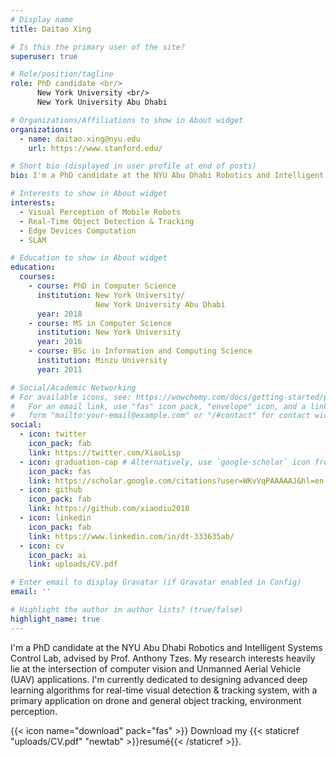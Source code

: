 ```yaml
---
# Display name
title: Daitao Xing

# Is this the primary user of the site?
superuser: true

# Role/position/tagline
role: PhD candidate <br/>
      New York University <br/>
      New York University Abu Dhabi

# Organizations/Affiliations to show in About widget
organizations:
  - name: daitao.xing@nyu.edu
    url: https://www.stanford.edu/

# Short bio (displayed in user profile at end of posts)
bio: I'm a PhD candidate at the NYU Abu Dhabi Robotics and Intelligent Systems Control Lab, advised by Prof. Anthony Tzes. My research interests heavily lie at the intersection of computer vision and Unmanned Aerial Vehicle (UAV) applications. I'm currently dedicated to designing advanced deep learning algorithms for real-time visual detection & tracking system, with a primary application on drone and general object tracking, environment perception.

# Interests to show in About widget
interests:
  - Visual Perception of Mobile Robots 
  - Real-Time Object Detection & Tracking
  - Edge Devices Computation
  - SLAM

# Education to show in About widget
education:
  courses:
    - course: PhD in Computer Science
      institution: New York University/
                   New York University Abu Dhabi
      year: 2018
    - course: MS in Computer Science
      institution: New York University
      year: 2016
    - course: BSc in Information and Computing Science
      institution: Minzu University 
      year: 2011

# Social/Academic Networking
# For available icons, see: https://wowchemy.com/docs/getting-started/page-builder/#icons
#   For an email link, use "fas" icon pack, "envelope" icon, and a link in the
#   form "mailto:your-email@example.com" or "/#contact" for contact widget.
social:
  - icon: twitter
    icon_pack: fab
    link: https://twitter.com/XiaoLisp
  - icon: graduation-cap # Alternatively, use `google-scholar` icon from `ai` icon pack
    icon_pack: fas
    link: https://scholar.google.com/citations?user=WKvVqPAAAAAJ&hl=en
  - icon: github
    icon_pack: fab
    link: https://github.com/xiaodiu2010
  - icon: linkedin
    icon_pack: fab
    link: https://www.linkedin.com/in/dt-333635ab/
  - icon: cv
    icon_pack: ai
    link: uploads/CV.pdf

# Enter email to display Gravatar (if Gravatar enabled in Config)
email: ''

# Highlight the author in author lists? (true/false)
highlight_name: true
---
```


I'm a PhD candidate at the NYU Abu Dhabi Robotics and Intelligent Systems Control Lab, advised by Prof. Anthony Tzes. My research interests heavily lie at the intersection of computer vision and Unmanned Aerial Vehicle (UAV) applications. I'm currently dedicated to designing advanced deep learning algorithms for real-time visual detection & tracking system, with a primary application on drone and general object tracking, environment perception.

{{< icon name="download" pack="fas" >}} Download my {{< staticref "uploads/CV.pdf" "newtab" >}}resumé{{< /staticref >}}.
